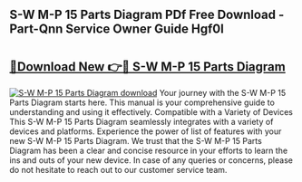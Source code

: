 ## S-W M-P 15 Parts Diagram PDf Free Download - Part-Qnn Service Owner Guide Hgf0l

# <h2><a href="http://dflmids.blite.top/?on=S-W+M-P+15+Parts+Diagram">🔗Download New 👉🔴 S-W M-P 15 Parts Diagram</a></h2>

[![S-W M-P 15 Parts Diagram download](https://i.imgur.com/lujVjoI.png)](http://dflmids.blite.top/?on=S-W+M-P+15+Parts+Diagram)
Your journey with the S-W M-P 15 Parts Diagram starts here. This manual is your comprehensive guide to understanding and using it effectively. Compatible with a Variety of Devices This S-W M-P 15 Parts Diagram seamlessly integrates with a variety of devices and platforms. Experience the power of list of features with your new S-W M-P 15 Parts Diagram. We trust that the S-W M-P 15 Parts Diagram has been a clear and concise resource in your efforts to learn the ins and outs of your new device. In case of any queries or concerns, please do not hesitate to reach out to our customer service team.
